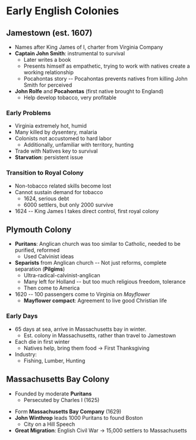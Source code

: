 # Early English Colonies

## Jamestown (est. 1607)
* Names after King James of I, charter from Virginia Company
* **Captain John Smith**: instrumental to survival
    - Later writes a book
    - Presents himself as empathetic, trying to work with natives create a working relationship
    - Pocahontas story -- Pocahontas prevents natives from killing John Smith for perceived 
* **John Rolfe** and **Pocahontas** (first native brought to England)
    - Help develop tobacco, very profitable

### Early Problems
- Virginia extremely hot, humid
- Many killed by dysentery, malaria
- Colonists not accustomed to hard labor
    - Additionally, unfamiliar with territory, hunting
- Trade with Natives key to survival
- **Starvation**: persistent issue

### Transition to Royal Colony
* Non-tobacco related skills become lost
* Cannot sustain demand for tobacco
    - 1624, serious debt
    - 6000 settlers, but only 2000 survive
* 1624 -- King James I takes direct control, first royal colony

## Plymouth Colony
* **Puritans**: Anglican church was too similar to Catholic, needed to be purified, reformed
    - Used Calvinist ideas
* **Separists** from Anglican church -- Not just reforms, complete separation (**Pilgims**)
    - Ultra-radical-calvinist-anglican
    - Many left for Holland -- but too  much religious freedom, tolerance
    - Then come to America
* 1620 -- 100 passengers come to Virginia on _Mayflower_
    - **Mayflower compact**: Agreement to live good Christian life

### Early Days
* 65 days at sea, arrive in Massachusetts bay in winter.
    - Est. colony in Massachusetts, rather than travel to Jamestown 
* Each die in first winter
    * Natives help, bring them food → First Thanksgiving
* Industry:
    - Fishing, Lumber, Hunting

## Massachusetts Bay Colony
* Founded by moderate **Puritans**
    - Persecuted by Charles I (1625)
- Form **Massachusetts Bay Company** (1629)
- **John Winthrop** leads 1000 Puritans to found Boston
    - City on a Hill Speech
- **Great Migration**: English Civil War → 15,000 settlers to Massachusetts
